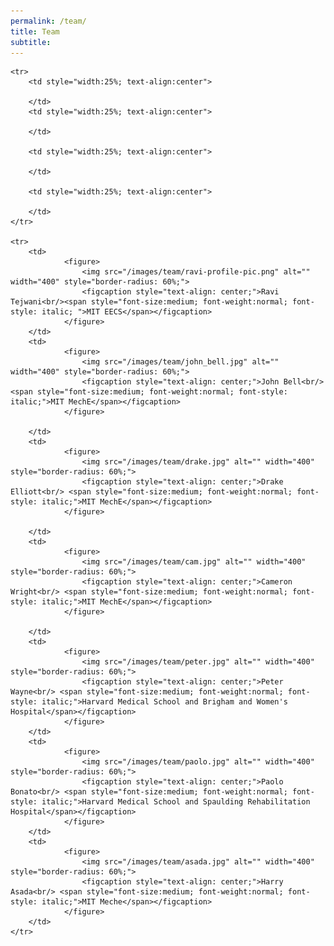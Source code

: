 ```yaml
---
permalink: /team/
title: Team
subtitle: 
---
```


<table cellpadding="">
    
    <tr>
        <td style="width:25%; text-align:center">
           
        </td>
        <td style="width:25%; text-align:center">
       
        </td>
        
        <td style="width:25%; text-align:center">
          
        </td>
        
        <td style="width:25%; text-align:center">
         
        </td>
    </tr>
    
    <tr>
        <td>
                <figure>
                    <img src="/images/team/ravi-profile-pic.png" alt="" width="400" style="border-radius: 60%;">
                    <figcaption style="text-align: center;">Ravi Tejwani<br/><span style="font-size:medium; font-weight:normal; font-style: italic; ">MIT EECS</span></figcaption>
                </figure>
        </td>
        <td>
                <figure>
                    <img src="/images/team/john_bell.jpg" alt="" width="400" style="border-radius: 60%;">
                    <figcaption style="text-align: center;">John Bell<br/> <span style="font-size:medium; font-weight:normal; font-style: italic;">MIT MechE</span></figcaption>
                </figure>
    
        </td>
        <td>
                <figure>
                    <img src="/images/team/drake.jpg" alt="" width="400" style="border-radius: 60%;">
                    <figcaption style="text-align: center;">Drake Elliott<br/> <span style="font-size:medium; font-weight:normal; font-style: italic;">MIT MechE</span></figcaption>
                </figure>
    
        </td>
        <td>
                <figure>
                    <img src="/images/team/cam.jpg" alt="" width="400" style="border-radius: 60%;">
                    <figcaption style="text-align: center;">Cameron Wright<br/> <span style="font-size:medium; font-weight:normal; font-style: italic;">MIT MechE</span></figcaption>
                </figure>
    
        </td>
        <td>
                <figure>
                    <img src="/images/team/peter.jpg" alt="" width="400" style="border-radius: 60%;">
                    <figcaption style="text-align: center;">Peter Wayne<br/> <span style="font-size:medium; font-weight:normal; font-style: italic;">Harvard Medical School and Brigham and Women's Hospital</span></figcaption>
                </figure>
        </td>
        <td>
                <figure>
                    <img src="/images/team/paolo.jpg" alt="" width="400" style="border-radius: 60%;">
                    <figcaption style="text-align: center;">Paolo Bonato<br/> <span style="font-size:medium; font-weight:normal; font-style: italic;">Harvard Medical School and Spaulding Rehabilitation Hospital</span></figcaption>
                </figure>
        </td>
        <td>
                <figure>
                    <img src="/images/team/asada.jpg" alt="" width="400" style="border-radius: 60%;">
                    <figcaption style="text-align: center;">Harry Asada<br/> <span style="font-size:medium; font-weight:normal; font-style: italic;">MIT Meche</span></figcaption>
                </figure>
        </td>
    </tr>
</table>